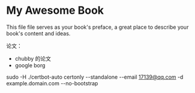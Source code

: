 # My Awesome Book

This file file serves as your book's preface, a great place to describe your book's content and ideas.

论文：

* chubby 的论文
* google borg

sudo -H ./certbot-auto certonly --standalone --email 17139@qq.com -d example.domain.com --no-bootstrap

